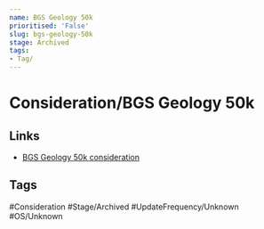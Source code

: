 ```yaml
---
name: BGS Geology 50k
prioritised: 'False'
slug: bgs-geology-50k
stage: Archived
tags:
- Tag/
---
```


# Consideration/BGS Geology 50k



## Links

* [BGS Geology 50k consideration](https://design.planning.data.gov.uk/planning-consideration/bgs-geology-50k)

## Tags

#Consideration #Stage/Archived #UpdateFrequency/Unknown #OS/Unknown